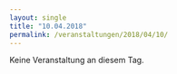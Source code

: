 ```yaml
---
layout: single
title: "10.04.2018"
permalink: /veranstaltungen/2018/04/10/
---
```


Keine Veranstaltung an diesem Tag.
